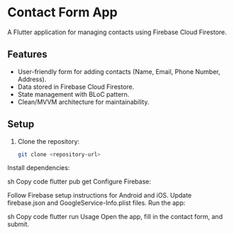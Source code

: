 # Contact Form App

A Flutter application for managing contacts using Firebase Cloud Firestore.

## Features

- User-friendly form for adding contacts (Name, Email, Phone Number, Address).
- Data stored in Firebase Cloud Firestore.
- State management with BLoC pattern.
- Clean/MVVM architecture for maintainability.

## Setup

1. Clone the repository:
   ```sh
   git clone <repository-url>
Install dependencies:

sh
Copy code
flutter pub get
Configure Firebase:

Follow Firebase setup instructions for Android and iOS.
Update firebase.json and GoogleService-Info.plist files.
Run the app:

sh
Copy code
flutter run
Usage
Open the app, fill in the contact form, and submit.
